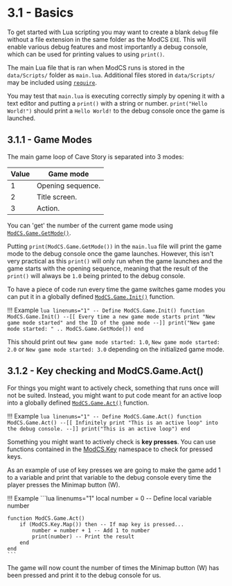 # 3.1 - Basics

To get started with Lua scripting you may want to create a blank `debug` file without a file extension in the same folder as the ModCS `EXE`. This will enable various debug features and most importantly a debug console, which can be used for printing values to using `print()`.

The main Lua file that is ran when ModCS runs is stored in the `data/Scripts/` folder as `main.lua`. Additional files stored in `data/Scripts/` may be included using [`require`](https://www.tutorialspoint.com/lua/lua_modules.htm).

You may test that `main.lua` is executing correctly simply by opening it with a text editor and putting a `print()` with a string or number. `print("Hello World!")` should print a `Hello World!` to the debug console once the game is launched.

## 3.1.1 - Game Modes

The main game loop of Cave Story is separated into 3 modes:

| Value | Game mode         |
| ----- | ----------------- |
| 1     | Opening sequence. |
| 2     | Title screen.     |
| 3     | Action.           |

You can 'get' the number of the current game mode using [`ModCS.Game.GetMode()`](/api/game/#modcsgamegetmode).

Putting `print(ModCS.Game.GetMode())` in the `main.lua` file will print the game mode to the debug console once the game launches. However, this isn't very practical as this `print()` will only run when the game launches and the game starts with the opening sequence, meaning that the result of the `print()` will always be `1.0` being printed to the debug console.

To have a piece of code run every time the game switches game modes you can put it in a globally defined [`ModCS.Game.Init()`](/api/game/#modcsgameinit) function.

!!! Example
	```lua linenums="1"
	-- Define ModCS.Game.Init()
	function ModCS.Game.Init()
		--[[
		Every time a new game mode starts print
		"New game mode started" and the ID of
		the game mode
		--]]
		print("New game mode started: " .. ModCS.Game.GetMode())
	end
	```

This should print out `New game mode started: 1.0`, `New game mode started: 2.0` or `New game mode started: 3.0` depending on the initialized game mode.

## 3.1.2 - Key checking and ModCS.Game.Act()

For things you might want to actively check, something that runs once will not be suited. Instead, you might want to put code meant for an active loop into a globally defined [`ModCS.Game.Act()`](/api/game/#modcsgameact) function.

!!! Example
	```lua linenums="1"
	-- Define ModCS.Game.Act()
	function ModCS.Game.Act()
		--[[
		Infinitely print "This is an active loop"
		into the debug console.
		--]]
		print("This is an active loop")
	end
	```

Something you might want to actively check is **key presses**. You can use functions contained in the [ModCS.Key](/api/key/) namespace to check for pressed keys.

As an example of use of key presses we are going to make the game add 1 to a variable and print that variable to the debug console every time the player presses the Minimap button (W).


!!! Example
	```lua linenums="1"
	local number = 0 -- Define local variable number
	
	function ModCS.Game.Act()
		if (ModCS.Key.Map()) then -- If map key is pressed...
			number = number + 1 -- Add 1 to number
			print(number) -- Print the result
		end
	end
	```

The game will now count the number of times the Minimap button (W) has been pressed and print it to the debug console for us.